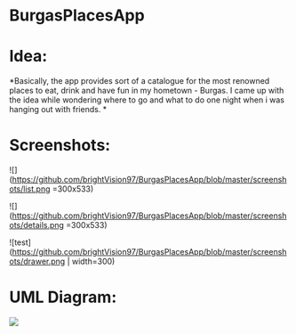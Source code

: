 # BurgasPlacesApp

**<h1>Idea:</h1>**
*Basically, the app provides sort of a catalogue for the most renowned places to eat, drink and have fun in my hometown - Burgas.
 I came up with the idea while wondering where to go and what to do one night when i was hanging out with friends. *

**<h1>Screenshots: </h1>**

![](https://github.com/brightVision97/BurgasPlacesApp/blob/master/screenshots/list.png =300x533)

![](https://github.com/brightVision97/BurgasPlacesApp/blob/master/screenshots/details.png =300x533)

![test](https://github.com/brightVision97/BurgasPlacesApp/blob/master/screenshots/drawer.png | width=300)

**<h1>UML Diagram:</h1>**

![](https://github.com/brightVision97/BurgasPlacesApp/blob/master/uml_diagram.bmp)
